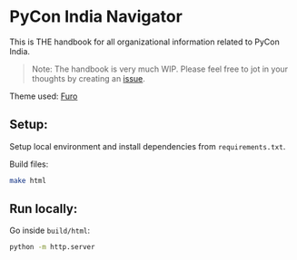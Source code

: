 # PyCon India Navigator

This is THE handbook for all organizational information related to PyCon India.

> Note: The handbook is very much WIP. Please feel free to jot in your thoughts by creating an [issue](https://github.com/pythonindia/navigator/issues/new/choose).

Theme used: [Furo](https://pradyunsg.me/furo/quickstart/)

## Setup:

Setup local environment and install dependencies from `requirements.txt`.

Build files:

```sh
make html
```

## Run locally:

Go inside `build/html`:
```sh
python -m http.server
```

